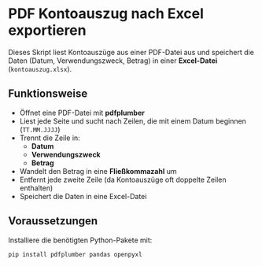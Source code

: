 # PDF Kontoauszug nach Excel exportieren

Dieses Skript liest Kontoauszüge aus einer PDF-Datei aus und speichert die Daten (Datum, Verwendungszweck, Betrag) in einer **Excel-Datei** (`kontoauszug.xlsx`).

## Funktionsweise

- Öffnet eine PDF-Datei mit **pdfplumber**  
- Liest jede Seite und sucht nach Zeilen, die mit einem Datum beginnen (`TT.MM.JJJJ`)  
- Trennt die Zeile in:
  - **Datum**  
  - **Verwendungszweck**  
  - **Betrag**  
- Wandelt den Betrag in eine **Fließkommazahl** um  
- Entfernt jede zweite Zeile (da Kontoauszüge oft doppelte Zeilen enthalten)  
- Speichert die Daten in eine Excel-Datei  

## Voraussetzungen

Installiere die benötigten Python-Pakete mit:

```bash
pip install pdfplumber pandas openpyxl